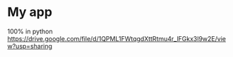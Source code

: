 # My app
100% in python
https://drive.google.com/file/d/1QPML1FWtqgdXttRtmu4r_lFGkx3l9w2E/view?usp=sharing

